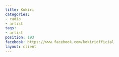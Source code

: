 ```yaml
---
title: Kokiri
categories:
- radio
- artist
tags:
- artist
position: 193
facebook: https://www.facebook.com/kokiriofficial
layout: client
---
```


